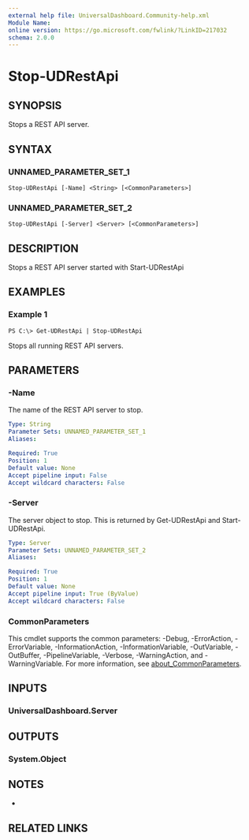 ```yaml
---
external help file: UniversalDashboard.Community-help.xml
Module Name:
online version: https://go.microsoft.com/fwlink/?LinkID=217032
schema: 2.0.0
---
```


# Stop-UDRestApi

## SYNOPSIS
Stops a REST API server.

## SYNTAX

### UNNAMED_PARAMETER_SET_1
```
Stop-UDRestApi [-Name] <String> [<CommonParameters>]
```

### UNNAMED_PARAMETER_SET_2
```
Stop-UDRestApi [-Server] <Server> [<CommonParameters>]
```

## DESCRIPTION
Stops a REST API server started with Start-UDRestApi

## EXAMPLES

### Example 1
```
PS C:\> Get-UDRestApi | Stop-UDRestApi
```

Stops all running REST API servers.

## PARAMETERS

### -Name
The name of the REST API server to stop.

```yaml
Type: String
Parameter Sets: UNNAMED_PARAMETER_SET_1
Aliases:

Required: True
Position: 1
Default value: None
Accept pipeline input: False
Accept wildcard characters: False
```

### -Server
The server object to stop.
This is returned by Get-UDRestApi and Start-UDRestApi.

```yaml
Type: Server
Parameter Sets: UNNAMED_PARAMETER_SET_2
Aliases:

Required: True
Position: 1
Default value: None
Accept pipeline input: True (ByValue)
Accept wildcard characters: False
```

### CommonParameters
This cmdlet supports the common parameters: -Debug, -ErrorAction, -ErrorVariable, -InformationAction, -InformationVariable, -OutVariable, -OutBuffer, -PipelineVariable, -Verbose, -WarningAction, and -WarningVariable. For more information, see [about_CommonParameters](http://go.microsoft.com/fwlink/?LinkID=113216).

## INPUTS

### UniversalDashboard.Server
## OUTPUTS

### System.Object
## NOTES
*

## RELATED LINKS
